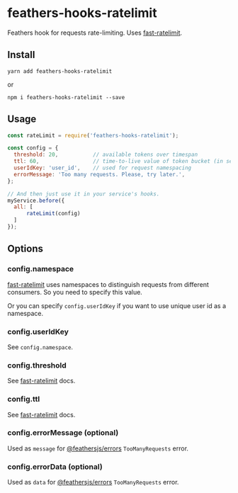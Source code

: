 # feathers-hooks-ratelimit

Feathers hook for requests rate-limiting. Uses [fast-ratelimit][fast-ratelimit].

## Install

```shell
yarn add feathers-hooks-ratelimit
```

or

```shell
npm i feathers-hooks-ratelimit --save
```

## Usage

```js
const rateLimit = require('feathers-hooks-ratelimit');

const config = {
  threshold: 20,           // available tokens over timespan
  ttl: 60,                 // time-to-live value of token bucket (in seconds)
  userIdKey: 'user_id',    // used for request namespacing
  errorMessage: 'Too many requests. Please, try later.',
};

// And then just use it in your service's hooks.
myService.before({
  all: [
      rateLimit(config)
  ]
});
```

## Options

### config.namespace

[fast-ratelimit][fast-ratelimit] uses namespaces to distinguish requests from different consumers.
So you need to specify this value.

Or you can specify `config.userIdKey` if you want to use unique user id as a namespace.

### config.userIdKey

See `config.namespace`.

### config.threshold

See [fast-ratelimit][fast-ratelimit] docs.

### config.ttl

See [fast-ratelimit][fast-ratelimit] docs.

### config.errorMessage (optional)

Used as `message` for [@feathersjs/errors][@feathersjs/errors] `TooManyRequests` error.

### config.errorData (optional)

Used as `data` for [@feathersjs/errors][@feathersjs/errors] `TooManyRequests` error.



[fast-ratelimit]: https://github.com/valeriansaliou/node-fast-ratelimit
[@feathersjs/errors]: https://github.com/feathersjs/errors
